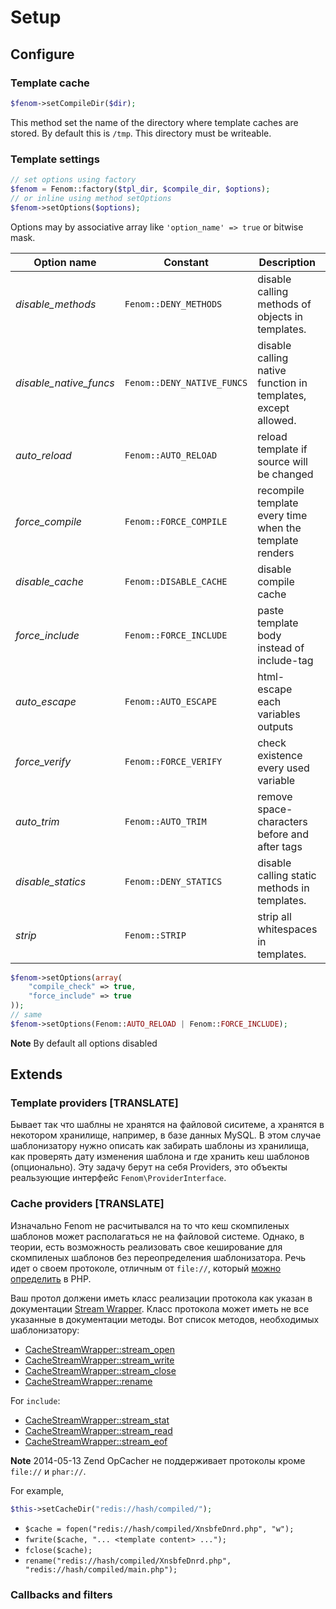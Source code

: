 Setup
=====

## Configure

### Template cache

```php
$fenom->setCompileDir($dir);
```

This method set the name of the directory where template caches are stored. By default this is `/tmp`. This directory must be writeable.

### Template settings

```php
// set options using factory
$fenom = Fenom::factory($tpl_dir, $compile_dir, $options);
// or inline using method setOptions
$fenom->setOptions($options);
```

Options may by associative array like `'option_name' => true` or bitwise mask.

| Option name            | Constant                  | Description  | Affect  |
| ---------------------- | ------------------------- | ------------ | ------- |
| *disable_methods*      | `Fenom::DENY_METHODS`     | disable calling methods of objects in templates.  | |
| *disable_native_funcs* | `Fenom::DENY_NATIVE_FUNCS`| disable calling native function in templates, except allowed. | |
| *auto_reload*          | `Fenom::AUTO_RELOAD`      | reload template if source will be changed | decreases performance |
| *force_compile*        | `Fenom::FORCE_COMPILE`    | recompile template every time when the template renders | very decreases performance |
| *disable_cache*        | `Fenom::DISABLE_CACHE`    | disable compile cache | greatly decreases performance |
| *force_include*        | `Fenom::FORCE_INCLUDE`    | paste template body instead of include-tag | increases performance, increases cache size |
| *auto_escape*          | `Fenom::AUTO_ESCAPE`      | html-escape each variables outputs | decreases performance |
| *force_verify*         | `Fenom::FORCE_VERIFY`     | check existence every used variable | decreases performance |
| *auto_trim*            | `Fenom::AUTO_TRIM`        | remove space-characters before and after tags | |
| *disable_statics*      | `Fenom::DENY_STATICS`     | disable calling static methods in templates. | |
| *strip*                | `Fenom::STRIP`            | strip all whitespaces in templates. | decrease cache size |

```php
$fenom->setOptions(array(
    "compile_check" => true,
    "force_include" => true
));
// same
$fenom->setOptions(Fenom::AUTO_RELOAD | Fenom::FORCE_INCLUDE);
```

**Note**
By default all options disabled

## Extends

### Template providers [TRANSLATE]

Бывает так что шаблны не хранятся на файловой сиситеме, а хранятся в некотором хранилище, например, в базе данных MySQL.
В этом случае шаблонизатору нужно описать как забирать шаблоны из хранилища, как проверять дату изменения шаблона и где хранить кеш шаблонов (опционально).
Эту задачу берут на себя Providers, это объекты реальзующие интерфейс `Fenom\ProviderInterface`.

### Cache providers [TRANSLATE]

Изначально Fenom не расчитывался на то что кеш скомпиленых шаблонов может располагаться не на файловой системе.
Однако, в теории, есть возможность реализовать свое кеширование для скомпиленых шаблонов без переопределения шаблонизатора.
Речь идет о своем протоколе, отличным от `file://`, который [можно определить](http://php.net/manual/en/class.streamwrapper.php) в PHP.

Ваш протол должени иметь класс реализации протокола как указан в документации [Stream Wrapper](http://www.php.net/manual/en/class.streamwrapper.php).
Класс протокола может иметь не все указанные в документации методы. Вот список методов, необходимых шаблонизатору:

* [CacheStreamWrapper::stream_open](http://www.php.net/manual/en/streamwrapper.stream-open.php)
* [CacheStreamWrapper::stream_write](http://www.php.net/manual/en/streamwrapper.stream-write.php)
* [CacheStreamWrapper::stream_close](http://www.php.net/manual/en/streamwrapper.stream-close.php)
* [CacheStreamWrapper::rename](http://www.php.net/manual/en/streamwrapper.rename.php)

For `include`:

* [CacheStreamWrapper::stream_stat](http://www.php.net/manual/en/streamwrapper.stream-stat.php)
* [CacheStreamWrapper::stream_read](http://www.php.net/manual/en/streamwrapper.stream-read.php)
* [CacheStreamWrapper::stream_eof](http://www.php.net/manual/en/streamwrapper.stream-eof.php)

**Note**
2014-05-13 Zend OpCacher не поддерживает протоколы кроме `file://` и `phar://`.

For example,

```php
$this->setCacheDir("redis://hash/compiled/");
```

* `$cache = fopen("redis://hash/compiled/XnsbfeDnrd.php", "w");`
* `fwrite($cache, "... <template content> ...");`
* `fclose($cache);`
* `rename("redis://hash/compiled/XnsbfeDnrd.php", "redis://hash/compiled/main.php");`

### Callbacks and filters


